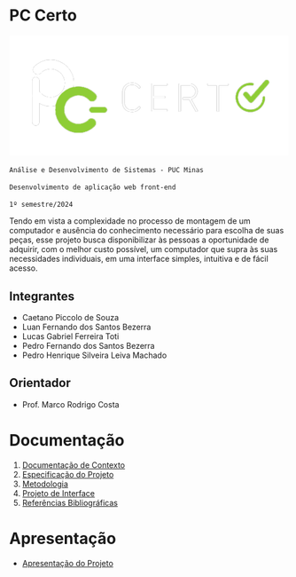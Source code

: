 # PC Certo

<img src="https://github.com/ICEI-PUC-Minas-PMV-ADS/pmv-ads-2024-1-e1-proj-web-t4-pc-certo/blob/main/documentos/img/logo.png">

`Análise e Desenvolvimento de Sistemas - PUC Minas`

`Desenvolvimento de aplicação web front-end`

`1º semestre/2024`

Tendo em vista a complexidade no processo de montagem de um computador e ausência do conhecimento necessário para escolha de suas peças, esse projeto busca disponibilizar às pessoas a oportunidade de adquirir, com o melhor custo possível, um computador que supra às suas necessidades individuais, em uma interface simples, intuitiva e de fácil acesso.

## Integrantes

* Caetano Piccolo de Souza
* Luan Fernando dos Santos Bezerra
* Lucas Gabriel Ferreira Toti
* Pedro Fernando dos Santos Bezerra
* Pedro Henrique Silveira Leiva Machado


  
## Orientador

* Prof. Marco Rodrigo Costa

# Documentação

<ol>
<li><a href="documentos/01-Documentação de Contexto.md"> Documentação de Contexto</a></li>
<li><a href="documentos/02-Especificação do Projeto.md"> Especificação do Projeto</a></li>
<li><a href="documentos/03-Metodologia.md"> Metodologia</a></li>
<li><a href="documentos/04-Projeto de Interface.md"> Projeto de Interface</a></li>
<li><a href="documentos/09-Referências Bibliográficas.md"> Referências Bibliográficas</a></li>
</ol>

# Apresentação

* <a href="apresentacao/README.md">Apresentação do Projeto</a>
